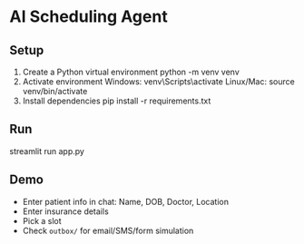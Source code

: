 # AI Scheduling Agent

## Setup
1. Create a Python virtual environment
   python -m venv venv
2. Activate environment
   Windows: venv\Scripts\activate
   Linux/Mac: source venv/bin/activate
3. Install dependencies
   pip install -r requirements.txt

## Run
   streamlit run app.py

## Demo
- Enter patient info in chat: Name, DOB, Doctor, Location
- Enter insurance details
- Pick a slot
- Check `outbox/` for email/SMS/form simulation

